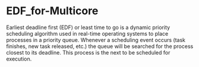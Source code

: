 # EDF_for-Multicore

Earliest deadline first (EDF) or least time to go is a dynamic priority scheduling algorithm used in real-time operating systems to place processes in a priority queue. Whenever a scheduling event occurs (task finishes, new task released, etc.) the queue will be searched for the process closest to its deadline. This process is the next to be scheduled for execution.
